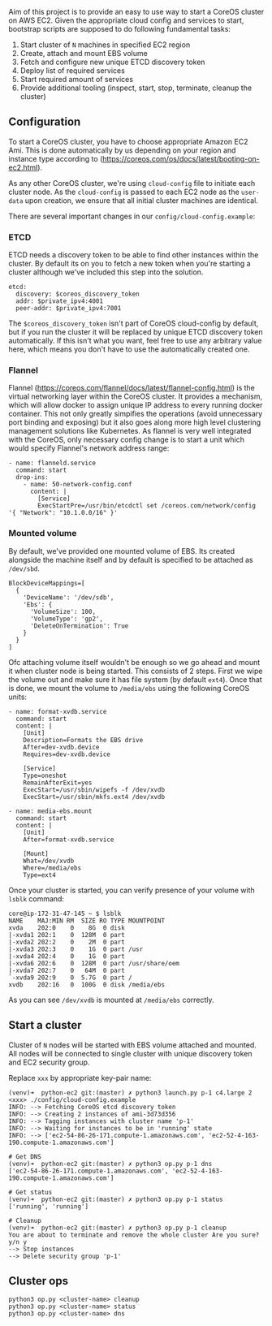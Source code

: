 Aim of this project is to provide an easy to use way to start a CoreOS cluster on AWS EC2. Given the
appropriate cloud config and services to start, bootstrap scripts are supposed to do following fundamental
tasks:

1. Start cluster of `N` machines in specified EC2 region
2. Create, attach and mount EBS volume
3. Fetch and configure new unique ETCD discovery token
4. Deploy list of required services
5. Start required amount of services 
6. Provide additional tooling (inspect, start, stop, terminate, cleanup the cluster)

## Configuration

To start a CoreOS cluster, you have to choose appropriate Amazon EC2 Ami. This is done automatically by us depending
on your region and instance type according to (https://coreos.com/os/docs/latest/booting-on-ec2.html).

As any other CoreOS cluster, we're using `cloud-config` file to initiate each cluster node. As the `cloud-config`
is passed to each EC2 node as the `user-data` upon creation, we ensure that all initial cluster machines are
identical.

There are several important changes in our `config/cloud-config.example`:

### ETCD

ETCD needs a discovery token to be able to find other instances within the cluster. By default its on you to fetch
a new token when you're starting a cluster although we've included this step into the solution.

    etcd:
      discovery: $coreos_discovery_token
      addr: $private_ipv4:4001
      peer-addr: $private_ipv4:7001

The `$coreos_discovery_token` isn't part of CoreOS cloud-config by default, but if you run the cluster it will be
replaced by unique ETCD discovery token automatically. If this isn't what you want, feel free to use any arbitrary
value here, which means you don't have to use the automatically created one.

### Flannel

Flannel (https://coreos.com/flannel/docs/latest/flannel-config.html) is the virtual networking layer within the CoreOS cluster. It provides a mechanism, which will allow
docker to assign unique IP address to every running docker container. This not only greatly simpifies the operations
(avoid unnecessary port binding and exposing) but it also goes along more high level clustering management
solutions like Kubernetes. As flannel is very well integrated with the CoreOS, only necessary config change is to
start a unit which would specify Flannel's network address range:

    - name: flanneld.service
      command: start
      drop-ins:
        - name: 50-network-config.conf
          content: |
            [Service]
            ExecStartPre=/usr/bin/etcdctl set /coreos.com/network/config '{ "Network": "10.1.0.0/16" }'

### Mounted volume

By default, we've provided one mounted volume of EBS. Its created alongside the machine itself and by default is
specified to be attached as `/dev/sbd`. 

    BlockDeviceMappings=[
      {
        'DeviceName': '/dev/sdb',
        'Ebs': {
          'VolumeSize': 100,
          'VolumeType': 'gp2',
          'DeleteOnTermination': True
        }
      }
    ]

Ofc attaching volume itself wouldn't be enough so we go ahead and mount
it when cluster node is being started. This consists of 2 steps. First we
wipe the volume out and make sure it has file system (by default `ext4`). Once
that is done, we mount the volume to `/media/ebs` using the following CoreOS
units:

    - name: format-xvdb.service
      command: start
      content: |
        [Unit]
        Description=Formats the EBS drive
        After=dev-xvdb.device
        Requires=dev-xvdb.device

        [Service]
        Type=oneshot
        RemainAfterExit=yes
        ExecStart=/usr/sbin/wipefs -f /dev/xvdb
        ExecStart=/usr/sbin/mkfs.ext4 /dev/xvdb

    - name: media-ebs.mount
      command: start
      content: |
        [Unit]
        After=format-xvdb.service

        [Mount]
        What=/dev/xvdb
        Where=/media/ebs
        Type=ext4

Once your cluster is started, you can verify presence of your volume with `lsblk` command:

    core@ip-172-31-47-145 ~ $ lsblk
    NAME    MAJ:MIN RM  SIZE RO TYPE MOUNTPOINT
    xvda    202:0    0    8G  0 disk
    |-xvda1 202:1    0  128M  0 part
    |-xvda2 202:2    0    2M  0 part
    |-xvda3 202:3    0    1G  0 part /usr
    |-xvda4 202:4    0    1G  0 part
    |-xvda6 202:6    0  128M  0 part /usr/share/oem
    |-xvda7 202:7    0   64M  0 part
    `-xvda9 202:9    0  5.7G  0 part /
    xvdb    202:16   0  100G  0 disk /media/ebs

As you can see `/dev/xvdb` is mounted at `/media/ebs` correctly.

## Start a cluster

Cluster of `N` nodes will be started with EBS volume attached and mounted. All nodes will be connected to
single cluster with unique discovery token and EC2 security group.

Replace `xxx` by appropriate key-pair name:

    (venv)➜  python-ec2 git:(master) ✗ python3 launch.py p-1 c4.large 2 <xxx> ./config/cloud-config.example
    INFO: --> Fetching CoreOS etcd discovery token
    INFO: --> Creating 2 instances of ami-3d73d356
    INFO: --> Tagging instances with cluster name 'p-1'
    INFO: --> Waiting for instances to be in 'running' state
    INFO: --> ['ec2-54-86-26-171.compute-1.amazonaws.com', 'ec2-52-4-163-190.compute-1.amazonaws.com']

    # Get DNS
    (venv)➜  python-ec2 git:(master) ✗ python3 op.py p-1 dns
    ['ec2-54-86-26-171.compute-1.amazonaws.com', 'ec2-52-4-163-190.compute-1.amazonaws.com']

    # Get status
    (venv)➜  python-ec2 git:(master) ✗ python3 op.py p-1 status
    ['running', 'running']

    # Cleanup
    (venv)➜  python-ec2 git:(master) ✗ python3 op.py p-1 cleanup
    You are about to terminate and remove the whole cluster Are you sure? y/n y
    --> Stop instances
    --> Delete security group 'p-1'

## Cluster ops 

    python3 op.py <cluster-name> cleanup
    python3 op.py <cluster-name> status
    python3 op.py <cluster-name> dns
